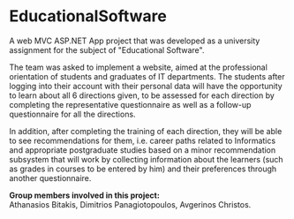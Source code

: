 # EducationalSoftware
A web MVC ASP.NET App project that was developed as a university assignment for the subject of "Educational Software".

The team was asked to implement a website, aimed at the professional orientation of students and graduates of IT departments. The students after logging into 
their account with their personal data will have the opportunity to learn about all 6 directions given, to be assessed for each direction by
completing the representative questionnaire as well as a follow-up questionnaire for all the directions.

In addition, after completing the training of each direction, they will be able to see recommendations for them, i.e. career paths related to Informatics and
appropriate postgraduate studies based on a minor recommendation subsystem that will work by collecting information about the
learners (such as grades in courses to be entered by him) and
their preferences through another questionnaire.

 **Group members involved in this project:**<br>
 Athanasios Bitakis, Dimitrios Panagiotopoulos, Avgerinos Christos.
